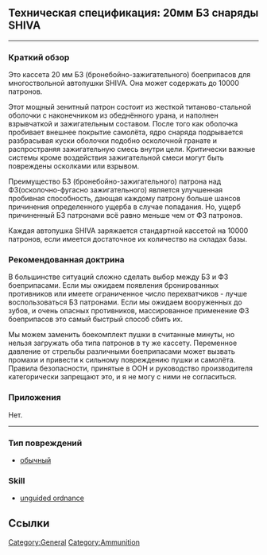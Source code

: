 ## Техническая спецификация: 20мм БЗ снаряды SHIVA

------------------------------------------------------------------------

### Краткий обзор

Это кассета 20 мм БЗ (бронебойно-зажигательного) боеприпасов для
многоствольной автопушки SHIVA. Она может содержать до 10000 патронов.

Этот мощный зенитный патрон состоит из жесткой титаново-стальной
оболочки с наконечником из обеднённого урана, и наполнен взрывчаткой и
зажигательным составом. После того как оболочка пробивает внешнее
покрытие самолёта, ядро снаряда подрывается разбрасывая куски оболочки
подобно осколочной гранате и распространяя зажигательную смесь внутри
цели. Критически важные системы кроме воздействия зажигательной смеси
могут быть повреждены осколками или взрывом.

Преимущество БЗ (бронебойно-зажигательного) патрона над
ФЗ(осколочно-фугасно зажигательного) является улучшенная пробивная
способность, дающая каждому патрону больше шансов причинения
определенного ущерба в случае попадания. Но, ущерб причиненный БЗ
патронами всё равно меньше чем от ФЗ патронов.

Каждая автопушка SHIVA заряжается стандартной кассетой на 10000
патронов, если имеется достаточное их количество на складах базы.

### Рекомендованная доктрина

В большинстве ситуаций сложно сделать выбор между БЗ и ФЗ боеприпасами.
Если мы ожидаем появления бронированных противников или имеете
ограниченное число перехватчиков - лучше воспользоваться БЗ патронами.
Если мы ожидаем вооруженных до зубов, и очень опасных противников,
массированное применение ФЗ боеприпасов это самый быстрый способ сбить
их.

Мы можем заменить боекомплект пушки в считанные минуты, но нельзя
загружать оба типа патронов в ту же кассету. Переменное давление от
стрельбы различными боеприпасами может вызвать промахи и привести к
сильному повреждению пушки и самолёта. Правила безопасности, принятые в
ООН и руководство производителя категорически запрещают это, и я не могу
с ними не согласиться.

### Приложения

Нет.

------------------------------------------------------------------------

### Тип повреждений

- [обычный](Типы_повреждений/обычный "wikilink")

### Skill

- [unguided ordnance](Skills/unguided "wikilink")

## Ссылки

[Category:General](Category:General "wikilink")
[Category:Ammunition](Category:Ammunition "wikilink")